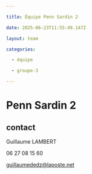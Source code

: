 ```yaml
---

title: Équipe Penn Sardin 2

date: 2025-06-23T11:55:49.147Z

layout: team

categories:

  - équipe

  - groupe-3

---
```


# Penn Sardin 2



## contact 

Guillaume LAMBERT

06 27 08 15 60

guillaumededz@laposte.net

